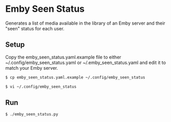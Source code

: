 # Emby Seen Status

Generates a list of media available in the library of an Emby server and their "seen" status for each user.

## Setup

Copy the emby_seen_status.yaml.example file to either ~/.config/emby_seen_status.yaml or ~/.emby_seen_status.yaml and edit it to match your Emby server.

```bash
$ cp emby_seen_status.yaml.example ~/.config/emby_seen_status

$ vi ~/.config/emby_seen_status
```

## Run

```bash
$ ./emby_seen_status.py
```
